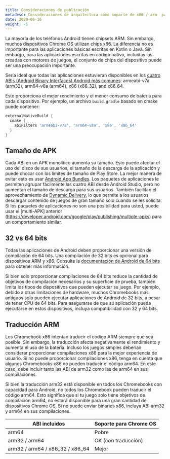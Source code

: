 ```yaml
---
title: Consideraciones de publicación
metadesc: Consideraciones de arquitectura como soporte de x86 / arm  para tener en cuenta al publicar su juego.
date: 2020-06-16
weight: -5
---
```


La mayoría de los teléfonos Android tienen chipsets ARM. Sin embargo, muchos dispositivos Chrome OS utilizan chips x86. La diferencia no es importante para las aplicaciones básicas escritas en Kotlin o Java. Sin embargo, para las aplicaciones escritas en código nativo, incluidas las creadas con motores de juegos, el conjunto de chips del dispositivo puede ser una preocupación importante.

Sería ideal que todas las aplicaciones estuvieran disponibles en los [cuatro ABIs (Android Binary Interfaces) Android más comunes](https://developer.android.com/ndk/guides/abis): armeabi-v7a (arm32), arm64-v8a (arm64), x86 (x86_32), and x86_64.

Esto proporciona el mejor rendimiento y el menor consumo de batería para cada dispositivo. Por ejemplo, un archivo `build.gradle` basado en cmake puede contener:

```groovy {title="build.gradle" .code-figure}
externalNativeBuild {
  cmake {
    abiFilters 'armeabi-v7a', 'arm64-v8a', 'x86', 'x86_64'
  }
}
```

## Tamaño de APK

Cada ABI en un APK monolítico aumenta su tamaño. Esto puede afectar el uso del disco de sus usuarios, el tamaño de la descarga de la aplicación y puede chocar con los límites de tamaño de Play Store. La mejor manera de evitar esto es usar [Android App Bundles](https://developer.android.com/guide/app-bundle). Los paquetes de aplicaciones le permiten agrupar fácilmente las cuatro ABI desde Android Studio, pero no aumentan el tamaño de descarga para sus usuarios. También facilitan el aprovechamiento de [Dynamic Delivery](https://developer.android.com/guide/app-bundle/dynamic-delivery), lo que permite a los usuarios descargar contenido de juegos de gran tamaño solo cuando se les solicita. Si los paquetes de aplicaciones no son una posibilidad para usted, puede usar el [multi-APK] anterior (https://developer.android.com/google/play/publishing/multiple-apks) para un comportamiento similar.

## 32 vs 64 bits

Todas las aplicaciones de Android deben proporcionar una versión de compilación de 64 bits. Una compilación de 32 bits es opcional para dispositivos ARM y x86. Consulte la [documentación de Android de 64 bits⁠](https://developer.android.com/distribute/best-practices/develop/64-bit) para obtener más información.

Si bien solo proporcionar compilaciones de 64 bits reduce la cantidad de objetivos de compilación necesarios y su superficie de prueba, también limita los tipos de dispositivos que pueden ejecutar su juego. Por ejemplo, debido a otras limitaciones de hardware, muchos Chromebooks más antiguos solo pueden ejecutar aplicaciones de Android de 32 bits, a pesar de tener CPU de 64 bits. Para asegurarse de que su aplicación pueda ejecutarse en estos dispositivos, incluya compatibilidad con 32 y 64 bits.

## Traducción ARM

Los Chromebook x86 intentan traducir el código ARM siempre que sea posible. Sin embargo, la traducción afecta negativamente el rendimiento y aumenta el uso de la batería. Incluso los juegos simples deberían considerar proporcionar compilaciones x86 para la mejor experiencia de usuario. Si no puede proporcionar compilaciones x86, tenga en cuenta que algunos Chromebooks x86 no pueden traducir el código arm64. En este caso, debe incluir tanto las ABI de arm32 como las de arm64 en sus compilaciones.

Si bien la traducción arm32 está disponible en todos los Chromebooks con capacidad para Android, no todos los Chromebook pueden traducir el código arm64. Esto significa que si tu juego solo tiene objetivos de compilación arm64, no estará disponible para una gran cantidad de dispositivos Chrome OS. Si no puede enviar binarios x86, incluya ABI arm32 y arm64 en sus compilaciones.

| ABI incluidos                   | Soporte para Chrome OS |
| ------------------------------- | ---------------------- |
| arm64                           | Pobre                  |
| arm32 / arm64                   | OK (con traducción)    |
| arm32 / arm64 / x86_32 / x86_64 | Mejor                  |
